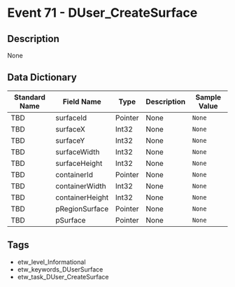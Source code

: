 # Event 71 - DUser_CreateSurface

## Description
None

## Data Dictionary
|Standard Name|Field Name|Type|Description|Sample Value|
|---|---|---|---|---|
|TBD|surfaceId|Pointer|None|`None`|
|TBD|surfaceX|Int32|None|`None`|
|TBD|surfaceY|Int32|None|`None`|
|TBD|surfaceWidth|Int32|None|`None`|
|TBD|surfaceHeight|Int32|None|`None`|
|TBD|containerId|Pointer|None|`None`|
|TBD|containerWidth|Int32|None|`None`|
|TBD|containerHeight|Int32|None|`None`|
|TBD|pRegionSurface|Pointer|None|`None`|
|TBD|pSurface|Pointer|None|`None`|

## Tags
* etw_level_Informational
* etw_keywords_DUserSurface
* etw_task_DUser_CreateSurface